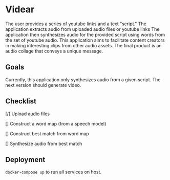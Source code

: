 # Videar

The user provides a series of youtube links and a text "script."
The application extracts audio from uploaded audio files or youtube links
The application then synthesizes audio for the provided script using words from the set of youtube audio.
This application aims to facilitate content creators in making interesting clips from other audio assets.
The final product is an audio collage that conveys a unique message.

## Goals
Currently, this application only synthesizes audio from a given script. The next version should generate video.

## Checklist
[/] Upload audio files

[] Construct a word map (from a speech model)

[] Construct best match from word map

[] Synthesize audio from best match

## Deployment
`docker-compose up` to run all services on host.
